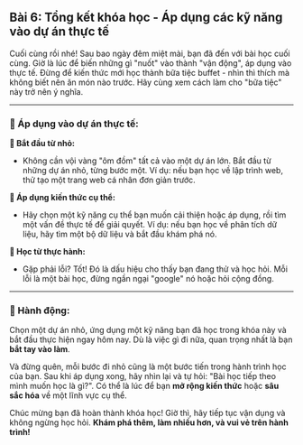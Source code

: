 ## Bài 6: Tổng kết khóa học - Áp dụng các kỹ năng vào dự án thực tế

Cuối cùng rồi nhé! Sau bao ngày đêm miệt mài, bạn đã đến với bài học cuối cùng. Giờ là lúc để biến những gì "nuốt" vào thành "vận động", áp dụng vào thực tế. Đừng để kiến thức mới học thành bữa tiệc buffet - nhìn thì thích mà không biết nên ăn món nào trước. Hãy cùng xem cách làm cho "bữa tiệc" này trở nên ý nghĩa.

---

### 📌 Áp dụng vào dự án thực tế:

**🔹 Bắt đầu từ nhỏ:**
- Không cần vội vàng "ôm đồm" tất cả vào một dự án lớn. Bắt đầu từ những dự án nhỏ, từng bước một. Ví dụ: nếu bạn học về lập trình web, thử tạo một trang web cá nhân đơn giản trước.

**🔹 Áp dụng kiến thức cụ thể:**
- Hãy chọn một kỹ năng cụ thể bạn muốn cải thiện hoặc áp dụng, rồi tìm một vấn đề thực tế để giải quyết. Ví dụ: nếu bạn học về phân tích dữ liệu, hãy tìm một bộ dữ liệu và bắt đầu khám phá nó.

**🔹 Học từ thực hành:**
- Gặp phải lỗi? Tốt! Đó là dấu hiệu cho thấy bạn đang thử và học hỏi. Mỗi lỗi là một bài học, đừng ngần ngại "google" nó hoặc hỏi cộng đồng.

---

### 🚀 Hành động:

Chọn một dự án nhỏ, ứng dụng một kỹ năng bạn đã học trong khóa này và bắt đầu thực hiện ngay hôm nay. Dù là việc gì đi nữa, quan trọng nhất là bạn **bắt tay vào làm**.

Và đừng quên, mỗi bước đi nhỏ cũng là một bước tiến trong hành trình học của bạn. Sau khi áp dụng xong, hãy nhìn lại và tự hỏi: "Bài học tiếp theo mình muốn học là gì?". Có thể là lúc để bạn **mở rộng kiến thức** hoặc **sâu sắc hóa** về một lĩnh vực cụ thể.

Chúc mừng bạn đã hoàn thành khóa học! Giờ thì, hãy tiếp tục vận dụng và không ngừng học hỏi. **Khám phá thêm, làm nhiều hơn, và vui vẻ trên hành trình!**